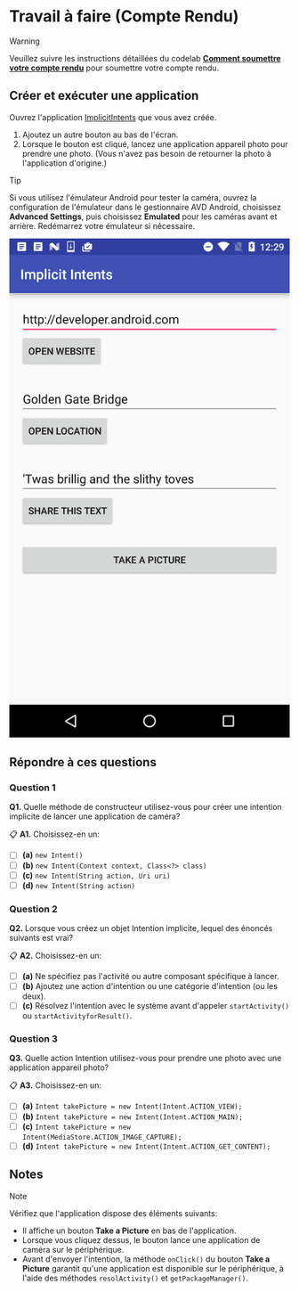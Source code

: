 # Travail à faire (Compte Rendu)

> [!WARNING]  
> Veuillez suivre les instructions détaillées du codelab **[Comment soumettre votre compte rendu](https://codelabs-enetcom.khammami.tn/codelabs/soumettre-compte-rendu/)** pour soumettre votre compte rendu.

## Créer et exécuter une application

Ouvrez l'application [ImplicitIntents](https://github.com/khammami/android-fundamentals-apps-v2/tree/master/ImplicitIntents) que vous avez créée.

1. Ajoutez un autre bouton au bas de l'écran.
2. Lorsque le bouton est cliqué, lancez une application appareil photo pour prendre une photo. (Vous n'avez pas besoin de retourner la photo à l'application d'origine.)

> [!TIP]
>
> Si vous utilisez l'émulateur Android pour tester la caméra, ouvrez la configuration de l'émulateur dans le gestionnaire AVD Android, choisissez **Advanced Settings**, puis choisissez **Emulated** pour les caméras avant et arrière. Redémarrez votre émulateur si nécessaire.

![screenshot](./images/screenshot.png)

## Répondre à ces questions

### **Question 1**

**Q1.** Quelle méthode de constructeur utilisez-vous pour créer une intention implicite de lancer une application de caméra?

📋 **A1.** Choisissez-en un:

* [ ] **(a)** `new Intent()`
* [ ] **(b)** `new Intent(Context context, Class<?> class)`
* [ ] **(c)** `new Intent(String action, Uri uri)`
* [ ] **(d)** `new Intent(String action)`

### **Question 2**

**Q2.** Lorsque vous créez un objet Intention implicite, lequel des énoncés suivants est vrai?

📋 **A2.** Choisissez-en un:

* [ ] **(a)** Ne spécifiez pas l'activité ou autre composant spécifique à lancer.
* [ ] **(b)** Ajoutez une action d'intention ou une catégorie d'intention (ou les deux).
* [ ] **(c)** Résolvez l'intention avec le système avant d'appeler `startActivity()` ou `startActivityforResult()`.

### **Question 3**

**Q3.** Quelle action Intention utilisez-vous pour prendre une photo avec une application appareil photo?

📋 **A3.** Choisissez-en un:

* [ ] **(a)** `Intent takePicture = new Intent(Intent.ACTION_VIEW);`
* [ ] **(b)** `Intent takePicture = new Intent(Intent.ACTION_MAIN);`
* [ ] **(c)** `Intent takePicture = new Intent(MediaStore.ACTION_IMAGE_CAPTURE);`
* [ ] **(d)** `Intent takePicture = new Intent(Intent.ACTION_GET_CONTENT);`

## Notes

> [!NOTE]  
>
> Vérifiez que l'application dispose des éléments suivants:
>
> * Il affiche un bouton **Take a Picture** en bas de l'application.
> * Lorsque vous cliquez dessus, le bouton lance une application de caméra sur le périphérique.
> * Avant d'envoyer l'intention, la méthode `onClick()` du bouton **Take a Picture** garantit qu'une application est disponible sur le périphérique, à l'aide des méthodes `resolActivity()` et `getPackageManager()`.
